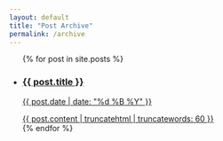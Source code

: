 ```yaml
---
layout: default
title: "Post Archive"
permalink: /archive
---
```


<ul class="entries">
    {% for post in site.posts %}
    <li>
        <a href="{{ post.url }}">
            <h3>{{ post.title }}</h3>
            <p class="blogdate">{{ post.date | date: "%d %B %Y" }}</p>
            <div>{{ post.content | truncatehtml | truncatewords: 60 }}</div>
        </a>
    </li>
    {% endfor %}
</ul>
